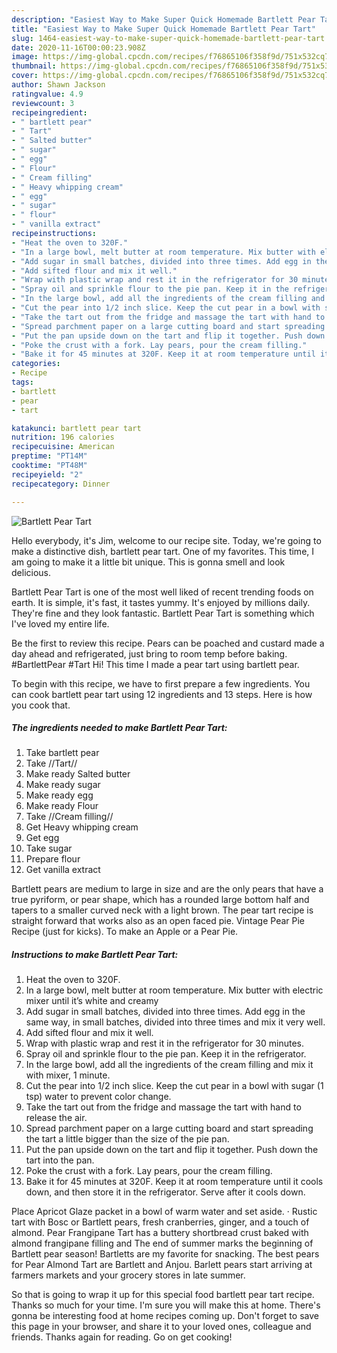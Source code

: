 ```yaml
---
description: "Easiest Way to Make Super Quick Homemade Bartlett Pear Tart"
title: "Easiest Way to Make Super Quick Homemade Bartlett Pear Tart"
slug: 1464-easiest-way-to-make-super-quick-homemade-bartlett-pear-tart
date: 2020-11-16T00:00:23.908Z
image: https://img-global.cpcdn.com/recipes/f76865106f358f9d/751x532cq70/bartlett-pear-tart-recipe-main-photo.jpg
thumbnail: https://img-global.cpcdn.com/recipes/f76865106f358f9d/751x532cq70/bartlett-pear-tart-recipe-main-photo.jpg
cover: https://img-global.cpcdn.com/recipes/f76865106f358f9d/751x532cq70/bartlett-pear-tart-recipe-main-photo.jpg
author: Shawn Jackson
ratingvalue: 4.9
reviewcount: 3
recipeingredient:
- " bartlett pear"
- " Tart"
- " Salted butter"
- " sugar"
- " egg"
- " Flour"
- " Cream filling"
- " Heavy whipping cream"
- " egg"
- " sugar"
- " flour"
- " vanilla extract"
recipeinstructions:
- "Heat the oven to 320F."
- "In a large bowl, melt butter at room temperature. Mix butter with electric mixer until it’s white and creamy"
- "Add sugar in small batches, divided into three times. Add egg in the same way, in small batches, divided into three times and mix it very well."
- "Add sifted flour and mix it well."
- "Wrap with plastic wrap and rest it in the refrigerator for 30 minutes."
- "Spray oil and sprinkle flour to the pie pan. Keep it in the refrigerator."
- "In the large bowl, add all the ingredients of the cream filling and mix it with mixer, 1 minute."
- "Cut the pear into 1/2 inch slice. Keep the cut pear in a bowl with sugar (1 tsp) water to prevent color change."
- "Take the tart out from the fridge and massage the tart with hand to release the air."
- "Spread parchment paper on a large cutting board and start spreading the tart a little bigger than the size of the pie pan."
- "Put the pan upside down on the tart and flip it together. Push down the tart into the pan."
- "Poke the crust with a fork. Lay pears, pour the cream filling."
- "Bake it for 45 minutes at 320F. Keep it at room temperature until it cools down, and then store it in the refrigerator. Serve after it cools down."
categories:
- Recipe
tags:
- bartlett
- pear
- tart

katakunci: bartlett pear tart 
nutrition: 196 calories
recipecuisine: American
preptime: "PT14M"
cooktime: "PT48M"
recipeyield: "2"
recipecategory: Dinner

---
```



![Bartlett Pear Tart](https://img-global.cpcdn.com/recipes/f76865106f358f9d/751x532cq70/bartlett-pear-tart-recipe-main-photo.jpg)

Hello everybody, it's Jim, welcome to our recipe site. Today, we're going to make a distinctive dish, bartlett pear tart. One of my favorites. This time, I am going to make it a little bit unique. This is gonna smell and look delicious.

Bartlett Pear Tart is one of the most well liked of recent trending foods on earth. It is simple, it's fast, it tastes yummy. It's enjoyed by millions daily. They're fine and they look fantastic. Bartlett Pear Tart is something which I've loved my entire life.

Be the first to review this recipe. Pears can be poached and custard made a day ahead and refrigerated, just bring to room temp before baking. #BartlettPear #Tart Hi! This time I made a pear tart using bartlett pear.


To begin with this recipe, we have to first prepare a few ingredients. You can cook bartlett pear tart using 12 ingredients and 13 steps. Here is how you cook that.

<!--inarticleads1-->

##### The ingredients needed to make Bartlett Pear Tart:

1. Take  bartlett pear
1. Take  //Tart//
1. Make ready  Salted butter
1. Make ready  sugar
1. Make ready  egg
1. Make ready  Flour
1. Take  //Cream filling//
1. Get  Heavy whipping cream
1. Get  egg
1. Take  sugar
1. Prepare  flour
1. Get  vanilla extract


Bartlett pears are medium to large in size and are the only pears that have a true pyriform, or pear shape, which has a rounded large bottom half and tapers to a smaller curved neck with a light brown. The pear tart recipe is straight forward that works also as an open faced pie. Vintage Pear Pie Recipe (just for kicks). To make an Apple or a Pear Pie. 

<!--inarticleads2-->

##### Instructions to make Bartlett Pear Tart:

1. Heat the oven to 320F.
1. In a large bowl, melt butter at room temperature. Mix butter with electric mixer until it’s white and creamy
1. Add sugar in small batches, divided into three times. Add egg in the same way, in small batches, divided into three times and mix it very well.
1. Add sifted flour and mix it well.
1. Wrap with plastic wrap and rest it in the refrigerator for 30 minutes.
1. Spray oil and sprinkle flour to the pie pan. Keep it in the refrigerator.
1. In the large bowl, add all the ingredients of the cream filling and mix it with mixer, 1 minute.
1. Cut the pear into 1/2 inch slice. Keep the cut pear in a bowl with sugar (1 tsp) water to prevent color change.
1. Take the tart out from the fridge and massage the tart with hand to release the air.
1. Spread parchment paper on a large cutting board and start spreading the tart a little bigger than the size of the pie pan.
1. Put the pan upside down on the tart and flip it together. Push down the tart into the pan.
1. Poke the crust with a fork. Lay pears, pour the cream filling.
1. Bake it for 45 minutes at 320F. Keep it at room temperature until it cools down, and then store it in the refrigerator. Serve after it cools down.


Place Apricot Glaze packet in a bowl of warm water and set aside. · Rustic tart with Bosc or Bartlett pears, fresh cranberries, ginger, and a touch of almond. Pear Frangipane Tart has a buttery shortbread crust baked with almond frangipane filling and The end of summer marks the beginning of Bartlett pear season! Bartletts are my favorite for snacking. The best pears for Pear Almond Tart are Bartlett and Anjou. Barlett pears start arriving at farmers markets and your grocery stores in late summer. 

So that is going to wrap it up for this special food bartlett pear tart recipe. Thanks so much for your time. I'm sure you will make this at home. There's gonna be interesting food at home recipes coming up. Don't forget to save this page in your browser, and share it to your loved ones, colleague and friends. Thanks again for reading. Go on get cooking!
